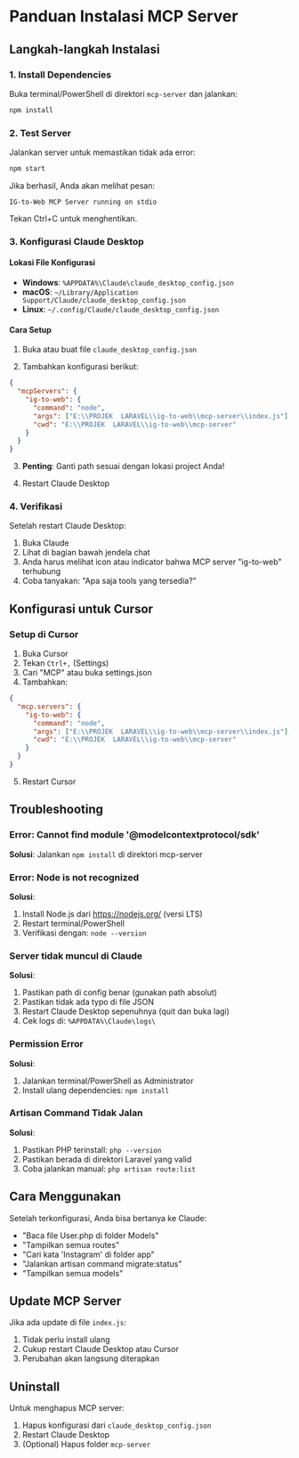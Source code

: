 # Panduan Instalasi MCP Server

## Langkah-langkah Instalasi

### 1. Install Dependencies

Buka terminal/PowerShell di direktori `mcp-server` dan jalankan:

```bash
npm install
```

### 2. Test Server

Jalankan server untuk memastikan tidak ada error:

```bash
npm start
```

Jika berhasil, Anda akan melihat pesan:
```
IG-to-Web MCP Server running on stdio
```

Tekan Ctrl+C untuk menghentikan.

### 3. Konfigurasi Claude Desktop

#### Lokasi File Konfigurasi
- **Windows**: `%APPDATA%\Claude\claude_desktop_config.json`
- **macOS**: `~/Library/Application Support/Claude/claude_desktop_config.json`
- **Linux**: `~/.config/Claude/claude_desktop_config.json`

#### Cara Setup

1. Buka atau buat file `claude_desktop_config.json`

2. Tambahkan konfigurasi berikut:

```json
{
  "mcpServers": {
    "ig-to-web": {
      "command": "node",
      "args": ["E:\\PROJEK  LARAVEL\\ig-to-web\\mcp-server\\index.js"],
      "cwd": "E:\\PROJEK  LARAVEL\\ig-to-web\\mcp-server"
    }
  }
}
```

3. **Penting**: Ganti path sesuai dengan lokasi project Anda!

4. Restart Claude Desktop

### 4. Verifikasi

Setelah restart Claude Desktop:

1. Buka Claude
2. Lihat di bagian bawah jendela chat
3. Anda harus melihat icon atau indicator bahwa MCP server "ig-to-web" terhubung
4. Coba tanyakan: "Apa saja tools yang tersedia?"

## Konfigurasi untuk Cursor

### Setup di Cursor

1. Buka Cursor
2. Tekan `Ctrl+,` (Settings)
3. Cari "MCP" atau buka settings.json
4. Tambahkan:

```json
{
  "mcp.servers": {
    "ig-to-web": {
      "command": "node",
      "args": ["E:\\PROJEK  LARAVEL\\ig-to-web\\mcp-server\\index.js"],
      "cwd": "E:\\PROJEK  LARAVEL\\ig-to-web\\mcp-server"
    }
  }
}
```

5. Restart Cursor

## Troubleshooting

### Error: Cannot find module '@modelcontextprotocol/sdk'

**Solusi**: Jalankan `npm install` di direktori mcp-server

### Error: Node is not recognized

**Solusi**: 
1. Install Node.js dari https://nodejs.org/ (versi LTS)
2. Restart terminal/PowerShell
3. Verifikasi dengan: `node --version`

### Server tidak muncul di Claude

**Solusi**:
1. Pastikan path di config benar (gunakan path absolut)
2. Pastikan tidak ada typo di file JSON
3. Restart Claude Desktop sepenuhnya (quit dan buka lagi)
4. Cek logs di: `%APPDATA%\Claude\logs\`

### Permission Error

**Solusi**:
1. Jalankan terminal/PowerShell as Administrator
2. Install ulang dependencies: `npm install`

### Artisan Command Tidak Jalan

**Solusi**:
1. Pastikan PHP terinstall: `php --version`
2. Pastikan berada di direktori Laravel yang valid
3. Coba jalankan manual: `php artisan route:list`

## Cara Menggunakan

Setelah terkonfigurasi, Anda bisa bertanya ke Claude:

- "Baca file User.php di folder Models"
- "Tampilkan semua routes"
- "Cari kata 'Instagram' di folder app"
- "Jalankan artisan command migrate:status"
- "Tampilkan semua models"

## Update MCP Server

Jika ada update di file `index.js`:

1. Tidak perlu install ulang
2. Cukup restart Claude Desktop atau Cursor
3. Perubahan akan langsung diterapkan

## Uninstall

Untuk menghapus MCP server:

1. Hapus konfigurasi dari `claude_desktop_config.json`
2. Restart Claude Desktop
3. (Optional) Hapus folder `mcp-server`

